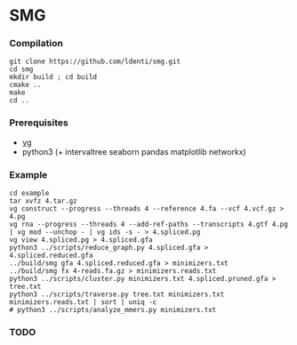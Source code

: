 # SMG

### Compilation
```
git clone https://github.com/ldenti/smg.git
cd smg
mkdir build ; cd build
cmake ..
make
cd ..
```

### Prerequisites
* [vg](https://github.com/vgteam/vg)
* python3 (+ intervaltree seaborn pandas matplotlib networkx)


### Example
```
cd example
tar xvfz 4.tar.gz
vg construct --progress --threads 4 --reference 4.fa --vcf 4.vcf.gz > 4.pg
vg rna --progress --threads 4 --add-ref-paths --transcripts 4.gtf 4.pg | vg mod --unchop - | vg ids -s - > 4.spliced.pg
vg view 4.spliced.pg > 4.spliced.gfa
python3 ../scripts/reduce_graph.py 4.spliced.gfa > 4.spliced.reduced.gfa
../build/smg gfa 4.spliced.reduced.gfa > minimizers.txt
../build/smg fx 4-reads.fa.gz > minimizers.reads.txt
python3 ../scripts/cluster.py minimizers.txt 4.spliced.pruned.gfa > tree.txt
python3 ../scripts/traverse.py tree.txt minimizers.txt minimizers.reads.txt | sort | uniq -c
# python3 ../scripts/analyze_mmers.py minimizers.txt
```

### TODO

